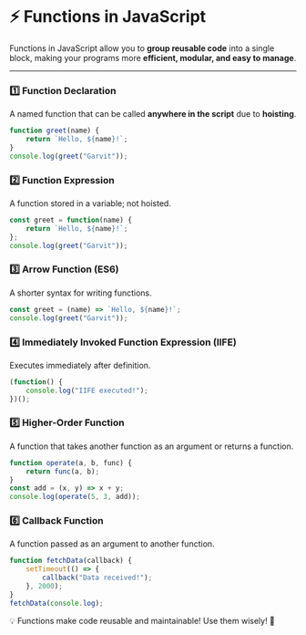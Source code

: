 # ⚡ Functions in JavaScript 

Functions in JavaScript allow you to **group reusable code** into a single block, making your programs more **efficient, modular, and easy to manage**.  

---

### 1️⃣ **Function Declaration**  
A named function that can be called **anywhere in the script** due to **hoisting**.  
```js
function greet(name) {
    return `Hello, ${name}!`;
}
console.log(greet("Garvit"));
```

### 2️⃣ Function Expression
A function stored in a variable; not hoisted.
```js
const greet = function(name) {
    return `Hello, ${name}!`;
};
console.log(greet("Garvit"));
```

### 3️⃣ Arrow Function (ES6)
A shorter syntax for writing functions.
```js
const greet = (name) => `Hello, ${name}!`;
console.log(greet("Garvit"));
```

### 4️⃣ Immediately Invoked Function Expression (IIFE)
Executes immediately after definition.
```js
(function() {
    console.log("IIFE executed!");
})();
```

### 5️⃣ Higher-Order Function
A function that takes another function as an argument or returns a function.
```js
function operate(a, b, func) {
    return func(a, b);
}
const add = (x, y) => x + y;
console.log(operate(5, 3, add));
```

### 6️⃣ Callback Function
A function passed as an argument to another function.
```js
function fetchData(callback) {
    setTimeout(() => {
        callback("Data received!");
    }, 2000);
}
fetchData(console.log);
```
💡 Functions make code reusable and maintainable! Use them wisely! 🎯
